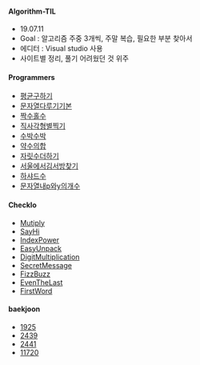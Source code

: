 #### Algorithm-TIL

- 19.07.11
- Goal : 알고리즘 주중 3개씩, 주말 복습, 필요한 부분 찾아서
- 에디터 : Visual studio 사용
- 사이트별 정리, 풀기 어려웠던 것 위주

#### Programmers

  - [평균구하기](Programmers/Level_1/평균구하기.md)
  - [문자열다루기기본](Programmers/Level_1/문자열다루기기본.md)
  - [짝수홀수](Programmers/Level_1/짝수홀수.md)
  - [직사각형별찍기](Programmers/Level_1/직사각형별찍기.md)
  - [수박수박](Programmers/Level_1/수박수박.md)
  - [약수의합](Programmers/Level_1/약수의합.md)
  - [자릿수더하기](Programmers/Level_1/자릿수더하기.md)
  - [서울에서김서방찾기](Programmers/Level_1/서울에서김서방찾기.md)
  - [하샤드수](Programmers/Level_1/하샤드수.md)
  - [문자열내p와y의개수](Programmers/Level_1/문자열내p와y의개수.md)



#### CheckIo

  - [Mutiply](Checkio/Elementary/Multiply.md)
  - [SayHi](Checkio/Elementary/SayHi.md)
  - [IndexPower](Checkio/Elementary/IndexPower.md)
  - [EasyUnpack](Checkio/Elementary/EasyUnpack.md)
  - [DigitMultiplication](Checkio/Elementary/DigitMultiplication.md)
  - [SecretMessage](Checkio/Elementary/SecretMessage.md)
  - [FizzBuzz](Checkio/Elementary/FizzBuzz.md)
  - [EvenTheLast](Checkio/Elementary/EvenTheLast.md)
  - [FirstWord](Checkio/Elementary/FirstWord.md)

#### baekjoon
  - [1925](baekjoon/1925.md)
  - [2439](baekjoon/2439.md)
  - [2441](baekjoon/2441.md)
  - [11720](baekjoon/11720.md)
